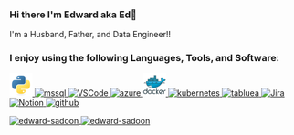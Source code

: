 ### Hi there I'm Edward aka Ed👋

<!--
**Edward-Sadoon/Edward-Sadoon** is a ✨ _special_ ✨ repository because its `README.md` (this file) appears on your GitHub profile.

Here are some ideas to get you started:

- 🔭 I’m currently working on ...
- 🌱 I’m currently learning ...
- 👯 I’m looking to collaborate on ...
- 🤔 I’m looking for help with ...
- 💬 Ask me about ...
- 📫 How to reach me: ...
- ⚡ Fun fact: ...
-->


I'm a Husband, Father, and Data Engineer!!



<h3 align="left">I enjoy using the following Languages, Tools, and Software:</h3>
<p align="left"> <a href="https://www.python.org" target="_blank" rel="noreferrer"> <img src="https://raw.githubusercontent.com/devicons/devicon/master/icons/python/python-original.svg" alt="python" width="40" height="40"/> </a> 
<a href="https://www.microsoft.com/en-us/sql-server" target="_blank" rel="noreferrer"> <img src="https://www.svgrepo.com/show/303229/microsoft-sql-server-logo.svg" alt="mssql" width="40" height="40"/> </a> 
<a href="https://code.visualstudio.com" target="_blank" rel="noreferrer"> <img src="https://www.vectorlogo.zone/logos/visualstudio_code/visualstudio_code-ar21.svg" alt="VSCode" width="80" height="40"/> </a> 
<a href="https://azure.microsoft.com/en-in/" target="_blank" rel="noreferrer"> <img src="https://www.vectorlogo.zone/logos/microsoft_azure/microsoft_azure-icon.svg" alt="azure" width="40" height="40"/> </a> 
<a href="https://www.docker.com/" target="_blank" rel="noreferrer"> <img src="https://raw.githubusercontent.com/devicons/devicon/master/icons/docker/docker-original-wordmark.svg" alt="docker" width="40" height="40"/> </a> 
<a href="https://kubernetes.io" target="_blank" rel="noreferrer"> <img src="https://www.vectorlogo.zone/logos/kubernetes/kubernetes-icon.svg" alt="kubernetes" width="40" height="40"/> </a> 
<a href="https://www.tableau.com/" target="_blank" rel="noreferrer"> <img src="https://www.svgrepo.com/show/354428/tableau-icon.svg" alt="tabluea" width="40" height="40"/> </a>
<a href="https://www.atlassian.com/software/jira" target="_blank" rel="noreferrer"> <img src="https://www.vectorlogo.zone/logos/atlassian_jira/atlassian_jira-icon.svg" alt="Jira" width="40" height="40"/> </a>
<a href="https://www.notion.io" target="_blank" rel="noreferrer"> <img src="https://www.svgrepo.com/show/342071/notion.svg" alt="Notion" width="40" height="40"/> </a> 
<a href="https://www.github.com" target="_blank" rel="noreferrer"> <img src="https://www.svgrepo.com/show/314033/github.svg" alt="github" width="40" height="40"/> </a> </p>




<a href="https://github.com/edward-sadoon/github-readme-stats"><img align="center" src="https://github-readme-stats.vercel.app/api?username=edward-sadoon&show_icons=true&locale=en" alt="edward-sadoon" /> 
<a href="https://github.com/edward-sadoon/github-readme-stats"><img align="center"  src="https://github-readme-streak-stats.herokuapp.com/?user=edward-sadoon&" alt="edward-sadoon" /></p> 
